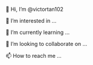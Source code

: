 👋 Hi, I’m @victortan102

👀 I’m interested in ...

🌱 I’m currently learning ...

💞️ I’m looking to collaborate on ...

📫 How to reach me ...

<!---
victortan102/victortan102 is a ✨ special ✨ repository because its `README.md` (this file) appears on your GitHub profile.
You can click the Preview link to take a look at your changes.
--->
